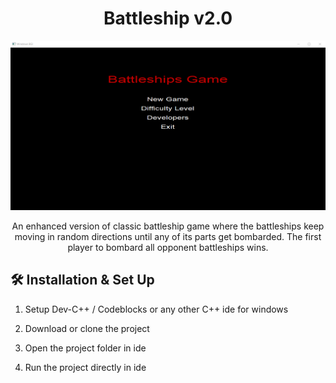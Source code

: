 <h1 align="center">Battleship v2.0</h1>
<p align="center">
    <img src="/assets/battleship.png" alt="Battleship v2.0" />
</p>
<p align="center">An enhanced version of classic battleship game where the battleships keep moving in random directions until any of its parts get bombarded. The first player to bombard all opponent battleships wins.</p>

## 🛠 Installation & Set Up

1. Setup Dev-C++ / Codeblocks or any other C++ ide for windows

2. Download or clone the project

3. Open the project folder in ide

4. Run the project directly in ide
